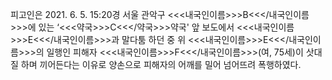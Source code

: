 피고인은 2021. 6. 5. 15:20경 서울 관악구 <<<내국인이름>>>B<<</내국인이름>>>에 있는 ‘<<<약국>>>C<<</약국>>>약국' 앞 보도에서 <<<내국인이름>>>E<<</내국인이름>>>과 말다툼 하던 중 위 <<<내국인이름>>>E<<</내국인이름>>>의 일행인 피해자 <<<내국인이름>>>F<<</내국인이름>>>(여, 75세)이 삿대질 하며 끼어든다는 이유로 양손으로 피해자의 어깨를 밀어 넘어뜨려 폭행하였다.
